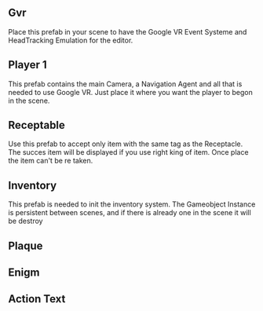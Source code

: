 ## Gvr

Place this prefab in your scene to have the Google VR Event Systeme and HeadTracking Emulation for the editor.

## Player 1

This prefab contains the main Camera, a Navigation Agent and all that is needed to use Google VR. Just place it where you want the player to begon in the scene. 

## Receptable

Use this prefab to accept only item with the same tag as the Receptacle.  The succes item will be displayed if you use right king of item. Once place the item can't be re taken.

## Inventory

This prefab is needed to init the inventory system. The Gameobject Instance is persistent between scenes, and if there is already one in the scene it will be destroy 

## Plaque

## Enigm

## Action Text
